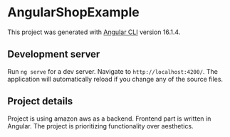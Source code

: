 # AngularShopExample

This project was generated with [Angular CLI](https://github.com/angular/angular-cli) version 16.1.4.

## Development server

Run `ng serve` for a dev server. Navigate to `http://localhost:4200/`. The application will automatically reload if you change any of the source files.

## Project details
Project is using amazon aws as a backend. Frontend part is written in Angular. The project is prioritizing functionality over aesthetics.